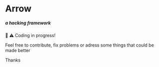 # Arrow
##### a hacking framework
<a href="https://img.shields.io/github/repo-size/vividhacker/arrow?style=for-the-badge"></a>
🚧 ⚠️ Coding in progress!

Feel free to contribute, fix problems or adress some things that could be made better

Thanks
